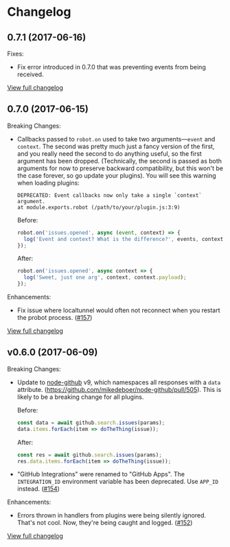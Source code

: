 # Changelog

## 0.7.1 (2017-06-16)

Fixes:

- Fix error introduced in 0.7.0 that was preventing events from being received.

[View full changelog](https://github.com/probot/probot/compare/v0.7.0...v0.7.1)

## 0.7.0 (2017-06-15)

Breaking Changes:

- Callbacks passed to `robot.on` used to take two arguments—`event` and `context`. The second was pretty much just a fancy version of the first, and you really need the second to do anything useful, so the first argument has been dropped. (Technically, the second is passed as both arguments for now to preserve backward compatibility, but this won't be the case forever, so go update your plugins). You will see this warning when loading plugins:

    ```
    DEPRECATED: Event callbacks now only take a single `context` argument.
    at module.exports.robot (/path/to/your/plugin.js:3:9)
    ```

    Before:

    ```js
    robot.on('issues.opened', async (event, context) => {
      log('Event and context? What is the difference?', events, context);
    });
    ```

    After:

    ```js
    robot.on('issues.opened', async context => {
      log('Sweet, just one arg', context, context.payload);
    });
    ```

Enhancements:

- Fix issue where localtunnel would often not reconnect when you restart the probot process. ([#157](https://github.com/probot/probot/pull/157))


[View full changelog](https://github.com/probot/probot/compare/v0.6.0...v0.7.0)

## v0.6.0 (2017-06-09)

Breaking Changes:

- Update to [node-github](https://github.com/mikedeboer/node-github) v9, which namespaces all responses with a `data` attribute. (https://github.com/mikedeboer/node-github/pull/505). This is likely to be a breaking change for all plugins.

    Before:

    ```js
    const data = await github.search.issues(params);
    data.items.forEach(item => doTheThing(issue));
    ```

    After:

    ```js
    const res = await github.search.issues(params);
    res.data.items.forEach(item => doTheThing(issue));
    ```

- "GitHub Integrations" were renamed to "GitHub Apps". The `INTEGRATION_ID` environment variable has been deprecated. Use `APP_ID` instead. ([#154](https://github.com/probot/probot/pull/154))

Enhancements:

- Errors thrown in handlers from plugins were being silently ignored. That's not cool. Now, they're being caught and logged.
 ([#152](https://github.com/probot/probot/pull/152))

[View full changelog](https://github.com/probot/probot/compare/v0.5.0...v0.6.0)
